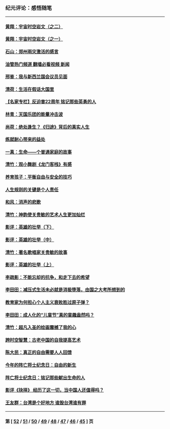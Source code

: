 ### 纪元评论：感悟随笔
---
#### [黄翔：宇宙时空岩文（之二）](../../pages/nsc1035/n13141116.md?08130330) 
#### [黄翔：宇宙时空岩文（之一）](../../pages/nsc1035/n13140355.md?08130330) 
#### [石山：郑州雨灾激活的感言](../../pages/nsc1035/n13135372.md?08130330) 
#### [油管热门频道 翻墙必看视频 新闻](ok?08130330)
#### [邢鉴：我与新西兰国会议员见面](../../pages/nsc1035/n13111626.md?08130330) 
#### [清荷：生活在假话大国里](../../pages/nsc1035/n13103916.md?08130330) 
#### [【名家专栏】反迫害22周年 铭记那些英勇的人](../../pages/nsc1035/n13102771.md?08130330) 
#### [林青：天国乐团的能量冲击波](../../pages/nsc1035/n13099634.md?08130330) 
#### [尚荷：绝处逢生？《归途》背后的真实人生](../../pages/nsc1035/n13099470.md?08130330) 
#### [练就耐心带来的益处](../../pages/nsc1035/n13081876.md?08130330) 
#### [一真：生命——个普通家庭的故事](../../pages/nsc1035/n13075782.md?08130330) 
#### [清竹：观小舞剧《龙门客栈》有感](../../pages/nsc1035/n13069850.md?08130330) 
#### [养育孩子：平衡自由与安全的技巧](../../pages/nsc1035/n13054510.md?08130330) 
#### [人生规则的关键是个人责任](../../pages/nsc1035/n13053252.md?08130330) 
#### [和风：消声的悲歌](../../pages/nsc1035/n13051994.md?08130330) 
#### [清竹：神韵使关贵敏的艺术人生更加灿烂](../../pages/nsc1035/n13038731.md?08130330) 
#### [影评：英雄的壮举（下）](../../pages/nsc1035/n13027438.md?08130330) 
#### [影评：英雄的壮举（中）](../../pages/nsc1035/n13027244.md?08130330) 
#### [清竹：著名歌唱家关贵敏的故事](../../pages/nsc1035/n13025435.md?08130330) 
#### [影评：英雄的壮举（上）](../../pages/nsc1035/n13024688.md?08130330) 
#### [李疏影：不能忘却的抗争，和走下去的希望](../../pages/nsc1035/n13022097.md?08130330) 
#### [李田田：减压式生活未必就是消极堕落，由国之大考所想到的](../../pages/nsc1035/n13017621.md?08130330) 
#### [教育家为何担心个人主义衰败胜过原子弹？](../../pages/nsc1035/n13002969.md?08130330) 
#### [李田田：成人化的“儿童节”真的童趣盎然吗？](../../pages/nsc1035/n13000386.md?08130330) 
#### [清竹：超凡入圣的绘画震撼了我的心](../../pages/nsc1035/n12993985.md?08130330) 
#### [跨时空智慧：古老中国的自我提高艺术](../../pages/nsc1035/n12988506.md?08130330) 
#### [陈大民：真正的自由需要人人回馈](../../pages/nsc1035/n12990148.md?08130330) 
#### [今年的阵亡将士纪念日：自由的新生](../../pages/nsc1035/n12989540.md?08130330) 
#### [阵亡将士纪念日：铭记那些献出生命的人](../../pages/nsc1035/n12985418.md?08130330) 
#### [影评《抉择》 经历了这一切，当中国人还值得吗？](../../pages/nsc1035/n12983029.md?08130330) 
#### [王友群：台湾是个好地方 谁毁台湾谁有罪](../../pages/nsc1035/n12977761.md?08130330) 

---
#### 第 [ [52](./52.md?08130330) / [51](./51.md?08130330) / [50](./50.md?08130330) / [49](./49.md?08130330) / [48](./48.md?08130330) / [47](./47.md?08130330) / [46](./46.md?08130330) / [45](./45.md?08130330) ] 页
